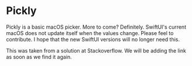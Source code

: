 # Pickly
Pickly is a basic macOS picker.  More to come?  Definitely.  SwiftUI's current macOS does not update itself when the values change.  Please feel to contribute.  I hope that the new SwiftUI versions will no longer need this.

This was taken from a solution at Stackoverflow.  We will be adding the link as soon as we find it again.


